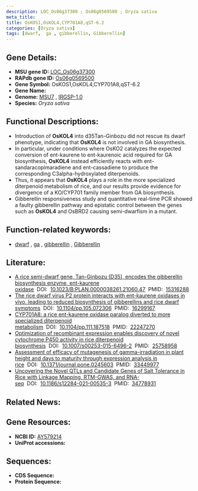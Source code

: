 ```yaml
---
description: LOC_Os06g37300 ; Os06g0569500 ; Oryza sativa
meta_title:
title: OsKOS1,OsKOL4,CYP701A8,qST-6.2
categories: [Oryza sativa]
tags: [dwarf,  ga , gibberellin, Gibberellin]
---
```


## Gene Details:
- **MSU gene ID:** [LOC_Os06g37300](http://rice.uga.edu/cgi-bin/ORF_infopage.cgi?orf=LOC_Os06g37300)  
- **RAPdb gene ID:** [Os06g0569500](https://rapdb.dna.affrc.go.jp/locus/?name=Os06g0569500)  
- **Gene Symbol:** OsKOS1,OsKOL4,CYP701A8,qST-6.2
- **Gene Name:**
- **Genome:**  [MSU7](http://rice.uga.edu/)&nbsp;,&nbsp;[IRGSP-1.0](https://rapdb.dna.affrc.go.jp/download/irgsp1.html)
- **Species:** *Oryza sativa*

## Functional Descriptions:
   - Introduction of **OsKOL4** into d35Tan-Ginbozu did not rescue its dwarf phenotype, indicating that **OsKOL4** is not involved in GA biosynthesis.
   - In particular, under conditions where OsKO2 catalyzes the expected conversion of ent-kaurene to ent-kaurenoic acid required for GA biosynthesis, **OsKOL4** instead efficiently reacts with ent-sandaracopimaradiene and ent-cassadiene to produce the corresponding C3alpha-hydroxylated diterpenoids.
   - Thus, it appears that **OsKOL4** plays a role in the more specialized diterpenoid metabolism of rice, and our results provide evidence for divergence of a KO/CYP701 family member from GA biosynthesis.
   - Gibberellin responsiveness study and quantitative real-time PCR showed a faulty gibberellin pathway and epistatic control between the genes such as **OsKOL4** and OsBRD2 causing semi-dwarfism in a mutant.

## Function-related keywords:
   - [dwarf](/tags/dwarf/)&nbsp;,&nbsp;[ga](/tags/ga/)&nbsp;,&nbsp;[gibberellin](/tags/gibberellin/)&nbsp;,&nbsp;[Gibberellin](/tags/Gibberellin/)

## Literature:
   - [A rice semi-dwarf gene, Tan-Ginbozu (D35), encodes the gibberellin biosynthesis enzyme, ent-kaurene oxidase](https://www.doi.org/10.1023/B:PLAN.0000038261.21060.47)&nbsp;&nbsp;DOI:&nbsp;&nbsp;[10.1023/B:PLAN.0000038261.21060.47](https://www.doi.org/10.1023/B:PLAN.0000038261.21060.47)&nbsp;&nbsp;PMID:&nbsp;&nbsp;[15316288](https://pubmed.ncbi.nlm.nih.gov/15316288/)
   - [The rice dwarf virus P2 protein interacts with ent-kaurene oxidases in vivo, leading to reduced biosynthesis of gibberellins and rice dwarf symptoms](https://www.doi.org/10.1104/pp.105.072306)&nbsp;&nbsp;DOI:&nbsp;&nbsp;[10.1104/pp.105.072306](https://www.doi.org/10.1104/pp.105.072306)&nbsp;&nbsp;PMID:&nbsp;&nbsp;[16299167](https://pubmed.ncbi.nlm.nih.gov/16299167/)
   - [CYP701A8: a rice ent-kaurene oxidase paralog diverted to more specialized diterpenoid metabolism](https://www.doi.org/10.1104/pp.111.187518)&nbsp;&nbsp;DOI:&nbsp;&nbsp;[10.1104/pp.111.187518](https://www.doi.org/10.1104/pp.111.187518)&nbsp;&nbsp;PMID:&nbsp;&nbsp;[22247270](https://pubmed.ncbi.nlm.nih.gov/22247270/)
   - [Optimization of recombinant expression enables discovery of novel cytochrome P450 activity in rice diterpenoid biosynthesis](https://www.doi.org/10.1007/s00253-015-6496-2)&nbsp;&nbsp;DOI:&nbsp;&nbsp;[10.1007/s00253-015-6496-2](https://www.doi.org/10.1007/s00253-015-6496-2)&nbsp;&nbsp;PMID:&nbsp;&nbsp;[25758958](https://pubmed.ncbi.nlm.nih.gov/25758958/)
   - [Assessment of efficacy of mutagenesis of gamma-irradiation in plant height and days to maturity through expression analysis in rice](https://www.doi.org/10.1371/journal.pone.0245603)&nbsp;&nbsp;DOI:&nbsp;&nbsp;[10.1371/journal.pone.0245603](https://www.doi.org/10.1371/journal.pone.0245603)&nbsp;&nbsp;PMID:&nbsp;&nbsp;[33449977](https://pubmed.ncbi.nlm.nih.gov/33449977/)
   - [Uncovering the Novel QTLs and Candidate Genes of Salt Tolerance in Rice with Linkage Mapping, RTM-GWAS, and RNA-seq](https://www.doi.org/10.1186/s12284-021-00535-3)&nbsp;&nbsp;DOI:&nbsp;&nbsp;[10.1186/s12284-021-00535-3](https://www.doi.org/10.1186/s12284-021-00535-3)&nbsp;&nbsp;PMID:&nbsp;&nbsp;[34778931](https://pubmed.ncbi.nlm.nih.gov/34778931/)

## Related News:

## Gene Resources:
- **NCBI ID:**  [AY579214](http://www.ncbi.nlm.nih.gov/nuccore/AY579214)
- **UniProt accessions:** [](https://www.uniprot.org/uniprotkb//entry)

## Sequences:
- **CDS Sequence:**
- **Protein Sequence:**
